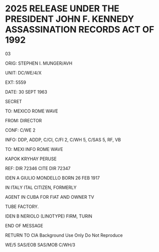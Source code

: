 # 2025 RELEASE UNDER THE PRESIDENT JOHN F. KENNEDY ASSASSINATION RECORDS ACT OF 1992

03

ORIG: STEPHEN I. MUNGER/AVH

UNIT: DC/WE/4/X

EXT: 5559

DATE: 30 SEPT 1963

SECRET

TO: MEXICO ROME WAVE

FROM: DIRECTOR

CONF: C/WE 2

INFO: DDP, ADDP, C/CI, C/FI 2, C/WH 5, C/SAS 5, RF, VB

TO: MEXI INFO ROME WAVE

KAPOK KRYHAY PERUSE

REF: DIR 72346 CITE DIR 72347

IDEN A GIULIO MONDELLO BORN 26 FEB 1917

IN ITALY ITAL CITIZEN, FORMERLY

AGENT IN CUBA FOR FIAT AND OWNER TV

TUBE FACTORY.

IDEN B NERIOLO (LINOTYPE) FIRM, TURIN

END OF MESSAGE

RETURN TO CIA
Background Use Only
Do Not Reproduce

WE/5
SAS/EOB
SAS/MOB
C/WH/3
